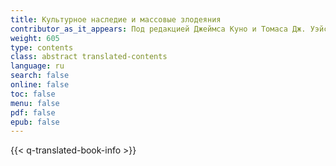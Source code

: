 ```yaml
---
title: Культурное наследие и массовые злодеяния
contributor_as_it_appears: Под редакцией Джеймса Куно и Томаса Дж. Уэйса
weight: 605
type: contents
class: abstract translated-contents
language: ru
search: false
online: false
toc: false
menu: false
pdf: false
epub: false
---
```


{{< q-translated-book-info >}}